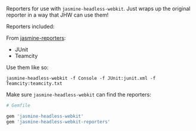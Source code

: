 Reporters for use with `jasmine-headless-webkit`. Just wraps up the original reporter in a way that JHW can use them!

Reporters included:

From [jasmine-reporters](https://github.com/larrymyers/jasmine-reporters):

* JUnit
* Teamcity

Use them like so:

`jasmine-headless-webkit -f Console -f JUnit:junit.xml -f Teamcity:teamcity.txt`

Make sure `jasmine-headless-webkit` can find the reporters:

``` ruby
# Gemfile

gem 'jasmine-headless-webkit'
gem 'jasmine-headless-webkit-reporters'
```

